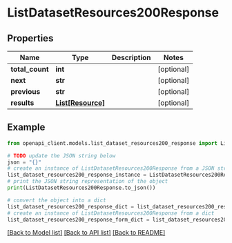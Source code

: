 # ListDatasetResources200Response


## Properties

Name | Type | Description | Notes
------------ | ------------- | ------------- | -------------
**total_count** | **int** |  | [optional] 
**next** | **str** |  | [optional] 
**previous** | **str** |  | [optional] 
**results** | [**List[Resource]**](Resource.md) |  | [optional] 

## Example

```python
from openapi_client.models.list_dataset_resources200_response import ListDatasetResources200Response

# TODO update the JSON string below
json = "{}"
# create an instance of ListDatasetResources200Response from a JSON string
list_dataset_resources200_response_instance = ListDatasetResources200Response.from_json(json)
# print the JSON string representation of the object
print(ListDatasetResources200Response.to_json())

# convert the object into a dict
list_dataset_resources200_response_dict = list_dataset_resources200_response_instance.to_dict()
# create an instance of ListDatasetResources200Response from a dict
list_dataset_resources200_response_form_dict = list_dataset_resources200_response.from_dict(list_dataset_resources200_response_dict)
```
[[Back to Model list]](../README.md#documentation-for-models) [[Back to API list]](../README.md#documentation-for-api-endpoints) [[Back to README]](../README.md)


